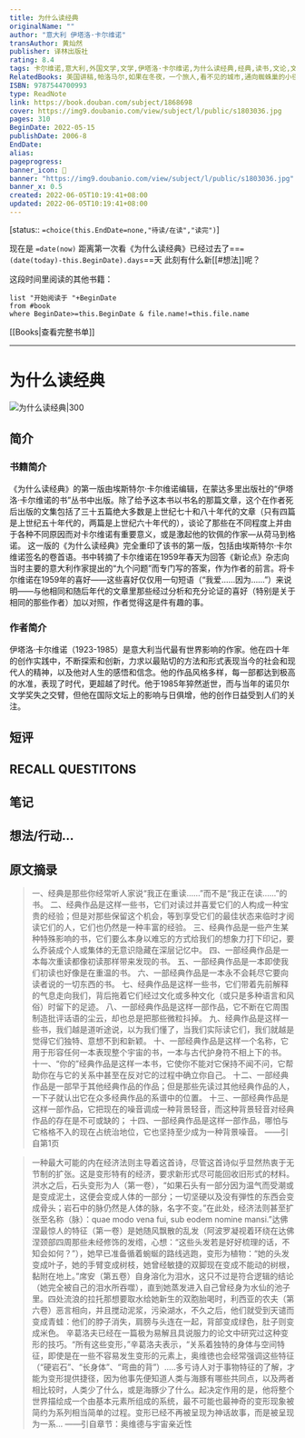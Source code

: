 ```yaml
---
title: 为什么读经典
originalName: ""
author: "意大利 伊塔洛·卡尔维诺"
transAuthor: 黄灿然
publisher: 译林出版社
rating: 8.4
tags: 卡尔维诺,意大利,外国文学,文学,伊塔洛·卡尔维诺,为什么读经典,经典,读书,文论,文化,book
RelatedBooks: 美国讲稿,帕洛马尔,如果在冬夜，一个旅人,看不见的城市,通向蜘蛛巢的小径,烟云·阿根廷蚂蚁,卡尔维诺文集（第四卷）,疯狂的奥兰多,文学讲稿,宇宙奇趣全集
ISBN: 9787544700993
type: ReadNote
link: https://book.douban.com/subject/1868698
cover: https://img9.doubanio.com/view/subject/l/public/s1803036.jpg
pages: 310
BeginDate: 2022-05-15
publishDate: 2006-8
EndDate:
alias:
pageprogress:
banner_icon: 📖
banner: "https://img9.doubanio.com/view/subject/l/public/s1803036.jpg"
banner_x: 0.5
created: 2022-06-05T10:19:41+08:00
updated: 2022-06-05T10:19:41+08:00
---
```

[status:: `=choice(this.EndDate=none,"待读/在读","读完")`]

现在是 `=date(now)`
距离第一次看《为什么读经典》已经过去了==`=(date(today)-this.BeginDate).days`==天
此刻有什么新[[#想法]]呢？


这段时间里阅读的其他书籍：

```dataview
list "开始阅读于 "+BeginDate
from #book 
where BeginDate>=this.BeginDate & file.name!=this.file.name
```

[[Books|查看完整书单]]

---
# 为什么读经典

![为什么读经典|300](https://img9.doubanio.com/view/subject/l/public/s1803036.jpg)

## 简介
### 书籍简介

《为什么读经典》的第一版由埃斯特尔·卡尔维诺编辑，在蒙达多里出版社的“伊塔洛·卡尔维诺的书”丛书中出版。除了给予这本书以书名的那篇文章，这个在作者死后出版的文集包括了三十五篇绝大多数是上世纪七十和八十年代的文章（只有四篇是上世纪五十年代的，两篇是上世纪六十年代的），谈论了那些在不同程度上并由于各种不同原因而对卡尔维诺有重要意义，或是激起他的钦佩的作家—从荷马到格诺。
这一版的《为什么读经典》完全重印了该书的第一版，包括由埃斯特尔·卡尔维诺签名的卷首语。书中转摘了卡尔维诺在1959年春天为回答《新论点》杂志向当时主要的意大利作家提出的“九个问题”而专门写的答案，作为作者的前言。将卡尔维诺在1959年的喜好——这些喜好仅仅用一句短语（“我爱……因为……”）来说明——与他相同和随后年代的文章里那些经过分析和充分论证的喜好（特别是关于相同的那些作者）加以对照，作者觉得这是件有趣的事。


### 作者简介

伊塔洛·卡尔维诺（1923-1985）是意大利当代最有世界影响的作家。他在四十年的创作实践中，不断探索和创新，力求以最贴切的方法和形式表现当今的社会和现代人的精神，以及他对人生的感悟和信念。他的作品风格多样，每一部都达到极高的水准，表现了时代，更超越了时代。他于1985年猝然逝世，而与当年的诺贝尔文学奖失之交臂，但他在国际文坛上的影响与日俱增，他的创作日益受到人们的关注。


## 短评

## RECALL QUESTITONS

## 笔记

## 想法/行动...

## 原文摘录
> 一、经典是那些你经常听人家说“我正在重读……”而不是“我正在读……”的书。
二、经典作品是这样一些书，它们对读过并喜爱它们的人构成一种宝贵的经验；但是对那些保留这个机会，等到享受它们的最佳状态来临时才阅读它们的人，它们也仍然是一种丰富的经验。
三、经典作品是一些产生某种特殊影响的书，它们要么本身以难忘的方式给我们的想象力打下印记，要么乔装成个人或集体的无意识隐藏在深层记忆中。
四、一部经典作品是一本每次重读都像初读那样带来发现的书。
五、一部经典作品是一本即使我们初读也好像是在重温的书。
六、一部经典作品是一本永不会耗尽它要向读者说的一切东西的书。
七、经典作品是这样一些书，它们带着先前解释的气息走向我们，背后拖着它们经过文化或多种文化（或只是多种语言和风俗）时留下的足迹。
八、一部经典作品是这样一部作品，它不断在它周围制造批评话语的尘云，却也总是把那些微粒抖掉。
九、经典作品是这样一些书，我们越是道听途说，以为我们懂了，当我们实际读它们，我们就越是觉得它们独特、意想不到和新颖。
十、一部经典作品是这样一个名称，它用于形容任何一本表现整个宇宙的书，一本与古代护身符不相上下的书。
十一、“你的”经典作品是这样一本书，它使你不能对它保持不闻不问，它帮助你在与它的关系中甚至在反对它的过程中确立你自己。
十二、一部经典作品是一部早于其他经典作品的作品；但是那些先读过其他经典作品的人，一下子就认出它在众多经典作品的系谱中的位置。
十三、一部经典作品是这样一部作品，它把现在的噪音调成一种背景轻音，而这种背景轻音对经典作品的存在是不可或缺的；
十四、一部经典作品是这样一部作品，哪怕与它格格不入的现在占统治地位，它也坚持至少成为一种背景噪音。
——引自第1页

> 一种最大可能的内在经济法则主导着这首诗，尽管这首诗似乎显然热衷于无节制的扩张。这是变形特有的经济，要求新形式尽可能回收旧形式的材料。洪水之后，石头变形为人（第一卷），“如果石头有一部分因为温气而受潮或是变成泥土，这便会变成人体的一部分；一切坚硬以及没有弾性的东西会变成骨头；岩石中的脉仍然是人体的脉，名字不变。”在此处，经济法则甚至扩张至名称（脉）：quae modo vena fui,  sub eodem nomine mansi.”达佛涅最惊人的特征（第一卷）是她随风飘散的乱发（阿波罗凝视着环绕在达佛涅颈部四周那些未经修饰的发绺，心想：“这些头发若是好好梳理的话，不知会如何？”），她早已准备循着蜿蜒的路线逃跑，变形为植物：“她的头发变成叶子，她的手臂变成树枝，她曾经敏捷的双脚现在变成不能动的树根，黏附在地上。”席安（第五卷）自身溶化为泪水，这只不过是符合逻辑的结论（她完全被自己的泪水所吞噬），直到她蒸发进入自己曾经身为水仙的池子里。四处流浪的拉托那想要取水给她新生的双胞胎喝时，利西亚的农夫（第六卷）恶言相向，并且搅动泥浆，污染湖水，不久之后，他们就受到天谴而变成青蛙：他们的脖子消失，肩膀与头连在一起，背部变成绿色，肚子则变成米色。
    辛葛洛夫已经在一篇极为易解且具说服力的论文中研究过这种变形的技巧。“所有这些变形，”辛葛洛夫表示，“关系着独特的身体与空间特征，即使是在一些不容易发生变形的元素上，奥维徳也会经常强调这些特征（“硬岩石”、“长身体”、“弯曲的背”）.....多亏诗人对于事物特征的了解，才能为变形提供捷径，因为他事先便知道人类与海豚有哪些共同点，以及两者相比较时，人类少了什么，或是海豚少了什么。起决定作用的是，他将整个世界描绘成一个由基本元素所组成的系统，最不可能也最神奇的变形现象被简约为系列相当简单的过程。变形已经不再被呈现为神话故事，而是被呈现为一系...
——引自章节：奥维德与宇宙亲近性

## 
